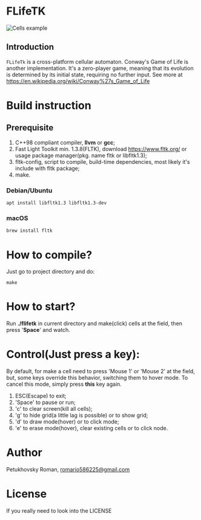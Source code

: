 # FLifeTK
![Cells example](https://github.com/user-attachments/assets/938f04d7-a1aa-4a97-a3e5-57f9a2fc79b7)

## Introduction
`FLifeTk` is a cross-platform cellular automaton.
Conway's Game of Life is another implementation. It's a zero-player game, meaning that its evolution is determined by its initial state, requiring no further input.
See more at https://en.wikipedia.org/wiki/Conway%27s_Game_of_Life
# Build instruction
## Prerequisite
1. C++98 compliant compiler, **llvm** or **gcc**;
2. Fast Light Toolkit min. 1.3.8(FLTK), download https://www.fltk.org/ or usage package manager(pkg. name fltk or libfltk1.3);
3. fltk-config, script to compile, build-time dependencies, most likely it's include with fltk package;
4. make.
### Debian/Ubuntu
```
apt install libfltk1.3 libfltk1.3-dev
```
### macOS
```
brew install fltk
```
# How to compile?
Just go to project directory and do:
```
make
```
# How to start?
Run **./flifetk** in current directory and make(click) cells at the field, then press '**Space**' and watch.
# Control(Just press a key):
By default, for make a cell need to press 'Mouse 1' or 'Mouse 2' at the field, but, some keys override this behavior, switching them to hover mode. To cancel this mode, simply press **this** key again.

1. ESC(Escape) to exit;
2. 'Space' to pause or run;
3. 'c' to clear screen(kill all cells);
4. 'g' to hide grid(a little lag is possible) or to show grid;
5. 'd' to draw mode(hover) or to click mode;
6. 'e' to erase mode(hover), clear existing cells or to click node.
# Author
Petukhovsky Roman, romario586225@gmail.com
# License 
If you really need to look into the LICENSE
